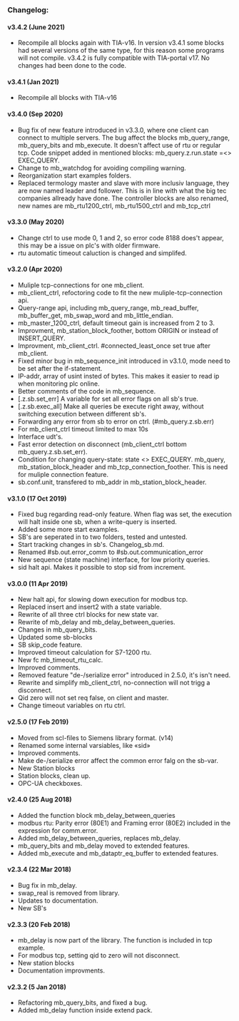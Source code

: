﻿### Changelog:

#### v3.4.2 (June 2021)
- Recompile all blocks again with TIA-v16. In version v3.4.1 some blocks had 
  several versions of the same type, for this reason some programs will not 
  compile. v3.4.2 is fully compatible with TIA-portal v17. No changes had been 
  done to the code.

#### v3.4.1 (Jan 2021)
- Recompile all blocks with TIA-v16

#### v3.4.0 (Sep 2020)
- Bug fix of new feature introduced in v3.3.0, where one client can connect to 
  multiple servers. The bug affect the blocks mb_query_range, mb_query_bits and 
  mb_execute. It doesn't affect use of rtu or regular tcp. Code snippet added in 
  mentioned blocks: mb_query.z.run.state =<> EXEC_QUERY.
- Change to mb_watchdog for avoiding compiling warning.
- Reorganization start examples folders.
- Replaced termology master and slave with more inclusiv language, they are now 
  named leader and follower. This is in line with what the big tec companies 
  allready have done. The controller blocks are also renamed, new names are 
  mb_rtu1200_ctrl, mb_rtu1500_ctrl and mb_tcp_ctrl

#### v3.3.0 (May 2020)
- Change ctrl to use mode 0, 1 and 2, so error code 8188 does't appear, this may
  be a issue on plc's with older firmware.
- rtu automatic timeout caluction is changed and simplifed.

#### v3.2.0 (Apr 2020)
- Muliple tcp-connections for one mb_client.
- mb_client_ctrl, refoctoring code to fit the new muliple-tcp-connection api.
- Query-range api, including mb_query_range, mb_read_buffer, mb_buffer_get, 
  mb_swap_word and mb_little_endian.
- mb_master_1200_ctrl, default timeout gain is increased from 2 to 3.
- Improvment, mb_station_block_foother, bottom ORIGIN or instead of INSERT_QUERY.
- Improvment, mb_client_ctrl. #connected_least_once set true after mb_client.
- Fixed minor bug in mb_sequence_init introduced in v3.1.0, mode need to be set 
  after the if-statement.
- IP-addr, array of usint insted of bytes. This makes it easier to read ip when 
  monitoring plc online.
- Better comments of the code in mb_sequence.
- [.z.sb.set_err] A variable for set all error flags on all sb's true.
- [.z.sb.exec_all] Make all queries be execute right away, without switching
  execution between different sb's.
- Forwarding any error from sb to error on ctrl. (#mb_query.z.sb.err)
- For mb_client_ctrl timeout limited to max 10s
- Interface udt's.
- Fast error detection on disconnect (mb_client_ctrl bottom mb_query.z.sb.set_err).
- Condition for changing query-state: state <> EXEC_QUERY. mb_query, 
  mb_station_block_header and mb_tcp_connection_foother. This is need for muliple
  connection feature.
- sb.conf.unit, transfered to mb_addr in mb_station_block_header.

#### v3.1.0 (17 Oct 2019)
- Fixed bug regarding read-only feature. When flag was set, the execution will 
  halt inside one sb, when a write-query is inserted.
- Added some more start examples.
- SB's are seperated in to two folders, tested and untested.
- Start tracking changes in sb's. Changelog_sb.md.
- Renamed #sb.out.error_comm to #sb.out.communication_error
- New sequence (state machine) interface, for low priority queries.
- sid halt api. Makes it possible to stop sid from increment.

#### v3.0.0 (11 Apr 2019)
- New halt api, for slowing down execution for modbus tcp.
- Replaced insert and insert2 with a state variable.
- Rewrite of all three ctrl blocks for new state var.
- Rewrite of mb_delay and mb_delay_between_queries.
- Changes in mb_query_bits.
- Updated some sb-blocks
- SB skip_code feature.
- Improved timeout calculation for S7-1200 rtu.
- New fc mb_timeout_rtu_calc.
- Improved comments.
- Removed feature "de-/serialize error" introduced in 2.5.0, it's isn't need.
- Rewrite and simplify mb_client_ctrl, no-connection will not trigg a disconnect.
- Qid zero will not set req false, on client and master.
- Change timeout variables on rtu ctrl.

#### v2.5.0 (17 Feb 2019)
- Moved from scl-files to Siemens library format. (v14)
- Renamed some internal varsiables, like «sid»
- Improved comments.
- Make de-/serialize error affect the common error falg on the sb-var. 
- New Station blocks
- Station blocks, clean up.
- OPC-UA checkboxes.

#### v2.4.0 (25 Aug 2018)
- Added the function block mb_delay_between_queries
- modbus rtu: Parity error (80E1) and Framing error (80E2) included in the expression for comm.error.
- Added mb_delay_between_queries, replaces mb_delay.
- mb_query_bits and mb_delay moved to extended features.
- Added mb_execute and mb_dataptr_eq_buffer to extended features.

#### v2.3.4 (22 Mar 2018)
- Bug fix in mb_delay.
- swap_real is removed from library.
- Updates to documentation.
- New SB's

#### v2.3.3 (20 Feb 2018)
- mb_delay is now part of the library. The function is included in tcp example.
- For modbus tcp, setting qid to zero will not disconnect.
- New station blocks
- Documentation improvments.

#### v2.3.2 (5 Jan 2018)
- Refactoring mb_query_bits, and fixed a bug.
- Added mb_delay function inside extend pack.
